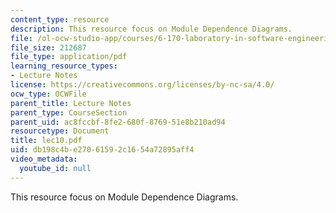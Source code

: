 ```yaml
---
content_type: resource
description: This resource focus on Module Dependence Diagrams.
file: /ol-ocw-studio-app/courses/6-170-laboratory-in-software-engineering-fall-2005/db198c4be27061592c1654a72895aff4_lec10.pdf
file_size: 212687
file_type: application/pdf
learning_resource_types:
- Lecture Notes
license: https://creativecommons.org/licenses/by-nc-sa/4.0/
ocw_type: OCWFile
parent_title: Lecture Notes
parent_type: CourseSection
parent_uid: ac8fccbf-8fe2-680f-8769-51e8b210ad94
resourcetype: Document
title: lec10.pdf
uid: db198c4b-e270-6159-2c16-54a72895aff4
video_metadata:
  youtube_id: null
---
```

This resource focus on Module Dependence Diagrams.